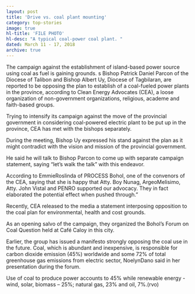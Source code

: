 ```yaml
---
layout: post
title: 'Drive vs. coal plant mounting'
category: top-stories
image: true
hl-title: 'FILE PHOTO'
hl-desc: "A typical coal-power coal plant. "
dated: March 11 - 17, 2018
archive: true
---
```


The campaign against the establishment of island-based power source using coal as fuel is gaining grounds.
s
Bishop Patrick Daniel Parcon of the Diocese of Talibon and Bishop Albert Uy, Diocese of Tagbilaran, are reported to be opposing the plan to establish of a coal-fueled power plants in the province, according to Clean Energy Advocates (CEA), a loose organization of non-government organizations, religious, academe and faith-based groups.

Trying to intensify its campaign against the move of the provincial government in considering coal-powered electric plant to be put up in the province, CEA has met with the bishops separately.

During the meeting, Bishop Uy expressed his stand against the plan as it might contradict with the vision and mission of the provincial government.

He said he will talk to Bishop Parcon to come up with separate campaign statement, saying “let’s walk the talk” with this endeavor.

According to EmmieRoslinda of PROCESS Bohol, one of the convenors of the CEA, saying that she is happy that Atty. Boy Nunag, ArgeoMelisimo, Atty. John Vistal and PENRO supported our advocacy. They in fact elaborated the potential effect when pushed through.”

Recently, CEA released to the media a statement interposing opposition to the coal plan for environmental, health and cost grounds.

As an opening salvo of the campaign, they organized the Bohol’s Forum on Coal Question held at Café Caloy in this city.

Earlier, the group has issued a manifesto strongly opposing the coal use in the future.
Coal, which is abundant and inexpensive, is responsible for carbon dioxide emission (45%) worldwide and some 72% of total greenhouse gas emissions from electric sector, NoelynDano said in her presentation during the forum.

Use of coal to produce power accounts to 45% while renewable energy - wind, solar, biomass – 25%; natural gas, 23% and oil, 7%.(rvo)
